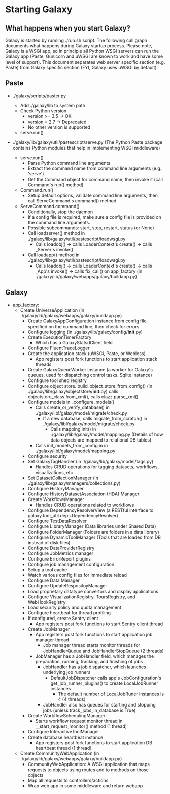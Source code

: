 # Starting Galaxy

## What happens when you start Galaxy?

Galaxy is started by running ./run.sh script. The following call graph documents what happens during Galaxy startup process.  Please note, Galaxy is a WSGI app, so in principle all Python WSGI servers can run the Galaxy app (Paste, Gunicorn and uWSGI are known to work and have some level of support). This document separates web server specific section (e.g. Paste) from Galaxy specific section (FYI, Galaxy uses uWSGI by default).

## Paste

* ./galaxy/scripts/paster.py
  * Add ./galaxy/lib to system path
  * Check Python version
    * version >= 3.5 -> OK
    * version = 2.7 -> Deprecated
    * No other version is supported
  * serve.run()

* ./galaxy/lib/galaxy/util/pastescript/serve.py (The Python Paste package contains Python modules that help in implementing WSGI middleware)
  * serve.run()
    * Parse Python command line arguments
    * Extract the command name from command line arguments (e.g., 'serve')
    * Get the Command object for command name, then invoke it (call Command's run() method)
  * Command.run()
    * Setup default options, validate command line arguments, then call ServeCommand's command() method
  * ServeCommand.command()
    * Conditionally, stop the daemon
    * If a config file is required, make sure a config file is provided on the command line arguments.
    * Possible subcommands: start, stop, restart, status (or None)
    * Call loadserver() method in ./galaxy/lib/galaxy/util/pastescript/loadwsgi.py
      * Calls loadobj()  -> calls LoaderContext's create() -> calls _Server's invoke()
    * Call loadapp() method in ./galaxy/lib/galaxy/util/pastescript/loadwsgi.py
      * Calls loadobj()  -> calls LoaderContext's create() -> calls _App's invoke() -> calls fix_call() on app_factory (in ./galaxy/lib/galaxy/webapps/galaxy/buildapp.py)

## Galaxy

* app_factory:
  * Create UniverseApplication  (in ./galaxy/lib/galaxy/webapps/galaxy/buildapp.py)
    * Create GalaxyAppConfiguration instance from config file specified on the command line, then check for errors
    * Configure logging (in ./galaxy/lib/galaxy/config/__init__.py)
    * Create ExecutionTimerFactory
      * Which has a GalaxyStatsdClient field
    * Configure FluentTraceLogger
    * Create the application stack (uWSGi, Paste, or Webless)
      * App registers post fork functions to start application stack threads
    * Create GalaxyQueueWorker instance (a worker for Galaxy's queues, used for dispatching control tasks. Sqlite instance)
    * Configure tool shed registry
    * Configure object store. build_object_store_from_config() (in ./galaxy/lib/galaxy/objectstore/__init__.py) calls objectstore_class.from_xml(), calls clazz.parse_xml()
    * Configure models in _configure_models()
      * Calls create_or_verify_database() in ./galaxy/libl/galaxy/model/migrate/check.py
        * If a new database, calls migrate_from_scratch() in  ./galaxy/libl/galaxy/model/migrate/check.py
          * Calls mapping.init() in ./galaxy/libl/galaxy/model/mapping.py (Details of how data objects are mapped to relational DB tables).
      * Calls init_models_from_config in  in ./galaxy/libl/galaxy/model/mapping.py
    * Configure security
    * Set GalaxyTagHandler (in ./galaxy/lib/galaxy/model/tags.py)
      * Handles CRUD operations for tagging datasets, workflows, visualizations, etc
    * Set DatasetCollectionManager (in ./galaxy/lib/galaxy/managers/collections.py)
    * Configure HistoryManager
    * Configure HistoryDatasetAssociation (HDA) Manager
    * Create WorkflowsManager
      * Handles CRUD operations related to workflows
    * Configure DependencyResolverView (a RESTful interface to galaxy.tool_util.deps.DependencyResolver)
    * Configure TestDataResolver
    * Configure LibraryManager (Data libraries under Shared Data)
    * Configure FolderManager (Folders are folders in a data library)
    * Configure DynamicToolManager (Tools that are loaded from DB instead of disk files)
    * Configure DataProviderRegistry
    * Configure JobMetrics manager
    * Configure ErrorReport plugins
    * Configure job management configuration
    * Setup a tool cache
    * Watch various config files for immediate reload
    * Configure Data Manager
    * Configure UpdateRespositoyManager
    * Load proprietary datatype convertors and display applications
    * Configure VisualizationRegistry, ToursRegistry, and WebHookRegistry
    * Load security policy and quota management
    * Configure heartbeat for thread profiling
    * If configured, create Sentry client
      * App registers post fork functions to start Sentry client thread
    * Create JobManager
      * App registers post fork functions to start application job manager thread
        * Job manager thread starts monitor threads for JobHandlerQueue and JobHandlerStopQueue (2 threads)
      * JobManager has a JobHandler field, which manages the preparation, running, tracking, and finishing of jobs
        * JobHandler has a job dispatcher, which launches underlying job runners
          * DefaultJobDispatcher calls app's JobConfiguration's get_job_runner_plugins() to create LocalJobRunner instances
            * The default number of LocalJobRuner instances is 4 (4 threads)
        * JobHandler also has queues for starting and stopping jobs (unless track_jobs_in_database is True)
    * Create WorkflowSchedulingManager
      * Starts workflow request monitor thread in __start_request_monitor() method (1 thread)
    * Configure InteractiveToolManager
    * Create database heartbeat instance
      * App registers post fork functions to start application DB heartbeat thread (1 thread)
  * Create CommunityWebApplication (in ./galaxy/lib/galaxy/webapps/galaxy/buildapp.py)
    * CommunityWebApplication: A WSGI application that maps requests to objects using routes and to methods on those objects
    * Map all requests to controllers/actions
    * Wrap web app in some middleware and return webapp

